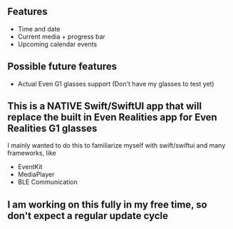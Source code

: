 ## Features
 - Time and date
 - Current media + progress bar
 - Upcoming calendar events
## Possible future features
 - Actual Even G1 glasses support (Don't have my glasses to test yet)

## This is a NATIVE Swift/SwiftUI app that will replace the built in Even Realities app for Even Realities G1 glasses
I mainly wanted to do this to familiarize myself with swift/swiftui and many frameworks, like 
 - EventKit
 - MediaPlayer
 - BLE Communication

## I am working on this fully in my free time, so don't expect a regular update cycle
